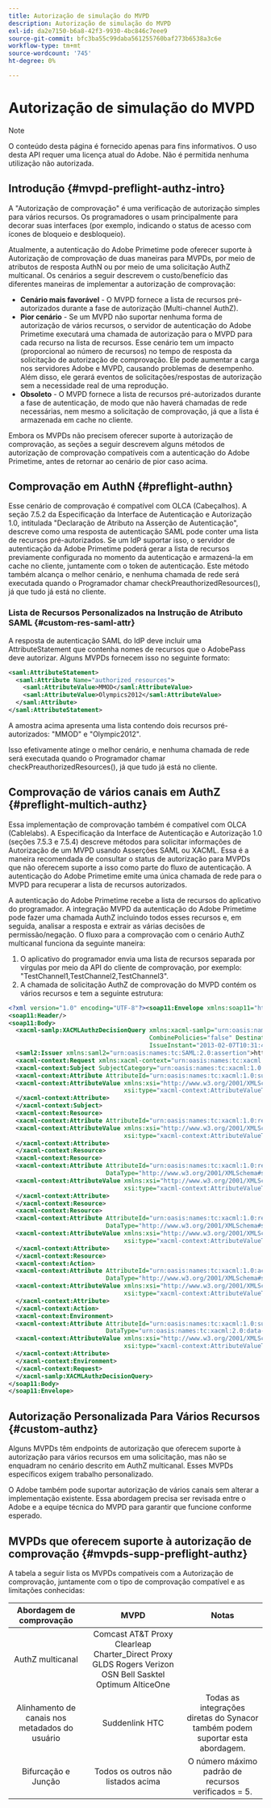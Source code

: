 ```yaml
---
title: Autorização de simulação do MVPD
description: Autorização de simulação do MVPD
exl-id: da2e7150-b6a8-42f3-9930-4bc846c7eee9
source-git-commit: bfc3ba55c99daba561255760baf273b6538a3c6e
workflow-type: tm+mt
source-wordcount: '745'
ht-degree: 0%

---
```


# Autorização de simulação do MVPD

>[!NOTE]
>
>O conteúdo desta página é fornecido apenas para fins informativos. O uso desta API requer uma licença atual do Adobe. Não é permitida nenhuma utilização não autorizada.

## Introdução {#mvpd-preflight-authz-intro}

A &quot;Autorização de comprovação&quot; é uma verificação de autorização simples para vários recursos. Os programadores o usam principalmente para decorar suas interfaces (por exemplo, indicando o status de acesso com ícones de bloqueio e desbloqueio).

Atualmente, a autenticação do Adobe Primetime pode oferecer suporte à Autorização de comprovação de duas maneiras para MVPDs, por meio de atributos de resposta AuthN ou por meio de uma solicitação AuthZ multicanal.  Os cenários a seguir descrevem o custo/benefício das diferentes maneiras de implementar a autorização de comprovação:

* **Cenário mais favorável** - O MVPD fornece a lista de recursos pré-autorizados durante a fase de autorização (Multi-channel AuthZ).
* **Pior cenário** - Se um MVPD não suportar nenhuma forma de autorização de vários recursos, o servidor de autenticação do Adobe Primetime executará uma chamada de autorização para o MVPD para cada recurso na lista de recursos. Esse cenário tem um impacto (proporcional ao número de recursos) no tempo de resposta da solicitação de autorização de comprovação. Ele pode aumentar a carga nos servidores Adobe e MVPD, causando problemas de desempenho. Além disso, ele gerará eventos de solicitações/respostas de autorização sem a necessidade real de uma reprodução.
* **Obsoleto** - O MVPD fornece a lista de recursos pré-autorizados durante a fase de autenticação, de modo que não haverá chamadas de rede necessárias, nem mesmo a solicitação de comprovação, já que a lista é armazenada em cache no cliente.

Embora os MVPDs não precisem oferecer suporte à autorização de comprovação, as seções a seguir descrevem alguns métodos de autorização de comprovação compatíveis com a autenticação do Adobe Primetime, antes de retornar ao cenário de pior caso acima.

## Comprovação em AuthN {#preflight-authn}

Esse cenário de comprovação é compatível com OLCA (Cabeçalhos). A seção 7.5.2 da Especificação da Interface de Autenticação e Autorização 1.0, intitulada &quot;Declaração de Atributo na Asserção de Autenticação&quot;, descreve como uma resposta de autenticação SAML pode conter uma lista de recursos pré-autorizados. Se um IdP suportar isso, o servidor de autenticação da Adobe Primetime poderá gerar a lista de recursos previamente configurada no momento da autenticação e armazená-la em cache no cliente, juntamente com o token de autenticação. Este método também alcança o melhor cenário, e nenhuma chamada de rede será executada quando o Programador chamar checkPreauthorizedResources(), já que tudo já está no cliente.

### Lista de Recursos Personalizados na Instrução de Atributo SAML {#custom-res-saml-attr}

A resposta de autenticação SAML do IdP deve incluir uma AttributeStatement que contenha nomes de recursos que o AdobePass deve autorizar.  Alguns MVPDs fornecem isso no seguinte formato:

```XML
<saml:AttributeStatement>
  <saml:Attribute Name="authorized_resources">
    <saml:AttributeValue>MMOD</saml:AttributeValue>
    <saml:AttributeValue>Olympics2012</saml:AttributeValue>
  </saml:Attribute>
</saml:AttributeStatement>
```

A amostra acima apresenta uma lista contendo dois recursos pré-autorizados: &quot;MMOD&quot; e &quot;Olympic2012&quot;.

Isso efetivamente atinge o melhor cenário, e nenhuma chamada de rede será executada quando o Programador chamar checkPreauthorizedResources(), já que tudo já está no cliente.

## Comprovação de vários canais em AuthZ {#preflight-multich-authz}

Essa implementação de comprovação também é compatível com OLCA (Cablelabs).  A Especificação da Interface de Autenticação e Autorização 1.0 (seções 7.5.3 e 7.5.4) descreve métodos para solicitar informações de Autorização de um MVPD usando Asserções SAML ou XACML. Essa é a maneira recomendada de consultar o status de autorização para MVPDs que não oferecem suporte a isso como parte do fluxo de autenticação. A autenticação do Adobe Primetime emite uma única chamada de rede para o MVPD para recuperar a lista de recursos autorizados.


A autenticação do Adobe Primetime recebe a lista de recursos do aplicativo do programador. A integração MVPD da autenticação do Adobe Primetime pode fazer uma chamada AuthZ incluindo todos esses recursos e, em seguida, analisar a resposta e extrair as várias decisões de permissão/negação.  O fluxo para a comprovação com o cenário AuthZ multicanal funciona da seguinte maneira:

1. O aplicativo do programador envia uma lista de recursos separada por vírgulas por meio da API do cliente de comprovação, por exemplo: &quot;TestChannel1,TestChannel2,TestChannel3&quot;.
1. A chamada de solicitação AuthZ de comprovação do MVPD contém os vários recursos e tem a seguinte estrutura:

```XML
<?xml version="1.0" encoding="UTF-8"?><soap11:Envelope xmlns:soap11="http://schemas.xmlsoap.org/soap/envelope/"> 
<soap11:Header/> 
<soap11:Body> 
  <xacml-samlp:XACMLAuthzDecisionQuery xmlns:xacml-samlp="urn:oasis:names:tc:xacml:2.0:profile:saml2.0:v2:schema:protocol" 
                                       CombinePolicies="false" Destination="https://login.idpexmaple.net/" ID="_3576604f382455d6495f342d9e07b69c" 
                                       IssueInstant="2013-02-07T10:31:40.333Z" Version="2.0"> 
  <saml2:Issuer xmlns:saml2="urn:oasis:names:tc:SAML:2.0:assertion">https://saml.sp.auth-staging.adobe.com/on-behalf-of/TestDistributors</saml2:Issuer> 
  <xacml-context:Request xmlns:xacml-context="urn:oasis:names:tc:xacml:2.0:context:schema:os"> 
  <xacml-context:Subject SubjectCategory="urn:oasis:names:tc:xacml:1.0:subject-category:access-subject"> 
  <xacml-context:Attribute AttributeId="urn:oasis:names:tc:xacml:1.0:subject:subject-id" DataType="http://www.w3.org/2001/XMLSchema#string"> 
  <xacml-context:AttributeValue xmlns:xsi="http://www.w3.org/2001/XMLSchema-instance" 
                                xsi:type="xacml-context:AttributeValueType">VFZTAQEAABQCe[...]</xacml-context:AttributeValue> 
  </xacml-context:Attribute> 
  </xacml-context:Subject> 
  <xacml-context:Resource> 
  <xacml-context:Attribute AttributeId="urn:oasis:names:tc:xacml:1.0:resource:resource-id" DataType="http://www.w3.org/2001/XMLSchema#string"> 
  <xacml-context:AttributeValue xmlns:xsi="http://www.w3.org/2001/XMLSchema-instance" 
                                xsi:type="xacml-context:AttributeValueType">TestChannel1</xacml-context:AttributeValue> 
  </xacml-context:Attribute> 
  </xacml-context:Resource> 
  <xacml-context:Resource> 
  <xacml-context:Attribute AttributeId="urn:oasis:names:tc:xacml:1.0:resource:resource-id" 
                           DataType="http://www.w3.org/2001/XMLSchema#string"> 
  <xacml-context:AttributeValue xmlns:xsi="http://www.w3.org/2001/XMLSchema-instance" 
                                xsi:type="xacml-context:AttributeValueType">TestChannel2</xacml-context:AttributeValue> 
  </xacml-context:Attribute> 
  </xacml-context:Resource> 
  <xacml-context:Resource> 
  <xacml-context:Attribute AttributeId="urn:oasis:names:tc:xacml:1.0:resource:resource-id" 
                           DataType="http://www.w3.org/2001/XMLSchema#string"> 
  <xacml-context:AttributeValue xmlns:xsi="http://www.w3.org/2001/XMLSchema-instance"
                                xsi:type="xacml-context:AttributeValueType">TestChannel3</xacml-context:AttributeValue> 
  </xacml-context:Attribute> 
  </xacml-context:Resource> 
  <xacml-context:Action> 
  <xacml-context:Attribute AttributeId="urn:oasis:names:tc:xacml:1.0:action:action-id" 
                           DataType="http://www.w3.org/2001/XMLSchema#string"> 
  <xacml-context:AttributeValue xmlns:xsi="http://www.w3.org/2001/XMLSchema-instance" 
                                xsi:type="xacml-context:AttributeValueType">VIEW</xacml-context:AttributeValue> 
  </xacml-context:Attribute> 
  </xacml-context:Action> 
  <xacml-context:Environment> 
  <xacml-context:Attribute AttributeId="urn:oasis:names:tc:xacml:1.0:subject:authn-locality:ip-address" 
                           DataType="urn:oasis:names:tc:xacml:2.0:data-type:ipAddress"> 
  <xacml-context:AttributeValue xmlns:xsi="http://www.w3.org/2001/XMLSchema-instance" 
                                xsi:type="xacml-context:AttributeValueType">127.0.0.1</xacml-context:AttributeValue> 
  </xacml-context:Attribute> 
  </xacml-context:Environment> 
  </xacml-context:Request> 
  </xacml-samlp:XACMLAuthzDecisionQuery> 
</soap11:Body> 
</soap11:Envelope>
```

## Autorização Personalizada Para Vários Recursos {#custom-authz}

Alguns MVPDs têm endpoints de autorização que oferecem suporte à autorização para vários recursos em uma solicitação, mas não se enquadram no cenário descrito em AuthZ multicanal. Esses MVPDs específicos exigem trabalho personalizado.

O Adobe também pode suportar autorização de vários canais sem alterar a implementação existente.  Essa abordagem precisa ser revisada entre o Adobe e a equipe técnica do MVPD para garantir que funcione conforme esperado.

## MVPDs que oferecem suporte à autorização de comprovação {#mvpds-supp-preflight-authz}

A tabela a seguir lista os MVPDs compatíveis com a Autorização de comprovação, juntamente com o tipo de comprovação compatível e as limitações conhecidas:

| Abordagem de comprovação | MVPD | Notas |
|:-------------------------------:|:--------------------------------------------------------------------------------------------------------:|:------------------------------------------------------------------:|
| AuthZ multicanal | Comcast AT&amp;T Proxy Clearleap Charter_Direct Proxy GLDS Rogers Verizon OSN Bell Sasktel Optimum AlticeOne |  |
| Alinhamento de canais nos metadados do usuário | Suddenlink HTC | Todas as integrações diretas do Synacor também podem suportar esta abordagem. |
| Bifurcação e Junção | Todos os outros não listados acima | O número máximo padrão de recursos verificados = 5. |

<!--
![RelatedInformation]
>* [Logout](/help/authentication/usecase-mvpd-logout.md)
>* [Authorization](/help/authentication/authz-usecase.md)
>* [MVPD Integration Features](/help/authentication/mvpd-integr-features.md)
>* [MVPD User Metadata Exchange](/help/authentication/mvpd-user-metadata-exchng.md)
>* [Preflight Authorization - Programmer Integration Guide](/help/authentication/preflight-authz.md)
>* [AuthN and AuthZ Interface 1.0 Specification](https://www.cablelabs.com/specifications/CL-SP-AUTH1.0-I04-120621.pdf){target=_blank} 
-->
